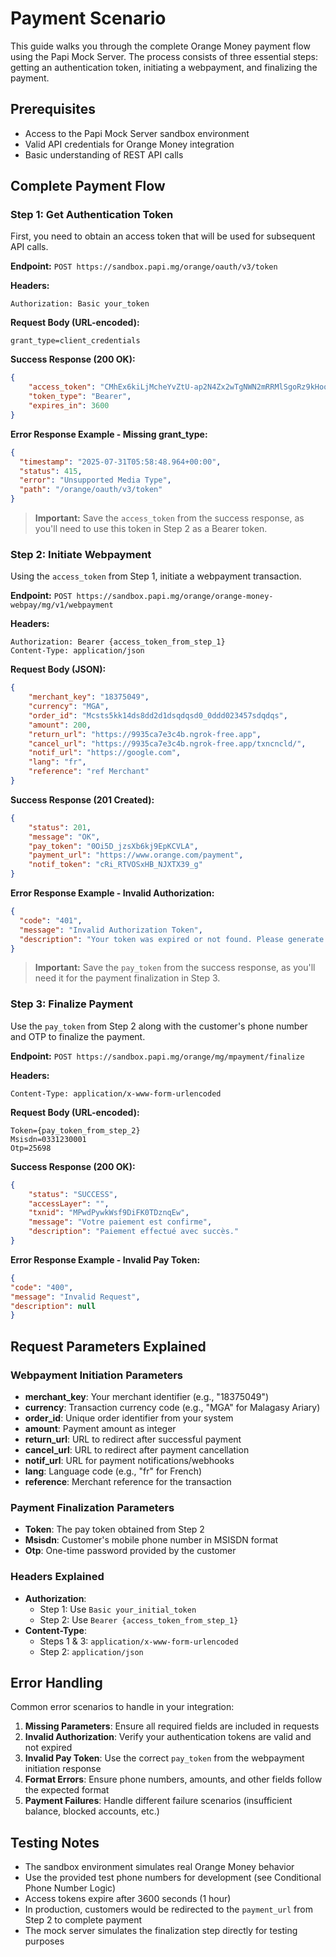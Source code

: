 # Payment Scenario

This guide walks you through the complete Orange Money payment flow using the Papi Mock Server. The process consists of three essential steps: getting an authentication token, initiating a webpayment, and finalizing the payment.

## Prerequisites

- Access to the Papi Mock Server sandbox environment
- Valid API credentials for Orange Money integration
- Basic understanding of REST API calls

## Complete Payment Flow

### Step 1: Get Authentication Token

First, you need to obtain an access token that will be used for subsequent API calls.

**Endpoint:** `POST https://sandbox.papi.mg/orange/oauth/v3/token`

**Headers:**
```
Authorization: Basic your_token
```

**Request Body (URL-encoded):**
```
grant_type=client_credentials
```

**Success Response (200 OK):**
```json
{
    "access_token": "CMhEx6kiLjMcheYvZtU-ap2N4Zx2wTgNWN2mRRMlSgoRz9kHoqh8mYcDYJHUND2Ek-hb8TPyJ_AEW8CtjYx6QsW-FOi0q-PS6IzaufS00Qnis5xqDQFL2uGixQRFQZDGMGrLkgtiuoSFJXpH1pcljsI6uuVaul-d0fO0l0GmqDY",
    "token_type": "Bearer",
    "expires_in": 3600
}
```

**Error Response Example - Missing grant_type:**
```json
{
  "timestamp": "2025-07-31T05:58:48.964+00:00",
  "status": 415,
  "error": "Unsupported Media Type",
  "path": "/orange/oauth/v3/token"
}
```

> **Important:** Save the `access_token` from the success response, as you'll need to use this token in Step 2 as a Bearer token.

### Step 2: Initiate Webpayment

Using the `access_token` from Step 1, initiate a webpayment transaction.

**Endpoint:** `POST https://sandbox.papi.mg/orange/orange-money-webpay/mg/v1/webpayment`

**Headers:**
```
Authorization: Bearer {access_token_from_step_1}
Content-Type: application/json
```

**Request Body (JSON):**
```json
{
    "merchant_key": "18375049",
    "currency": "MGA",
    "order_id": "Mcsts5kk14ds8dd2d1dsqdqsd0_0ddd023457sdqdqs",
    "amount": 200,
    "return_url": "https://9935ca7e3c4b.ngrok-free.app",
    "cancel_url": "https://9935ca7e3c4b.ngrok-free.app/txncncld/",
    "notif_url": "https://google.com",
    "lang": "fr",
    "reference": "ref Merchant"
}
```

**Success Response (201 Created):**
```json
{
    "status": 201,
    "message": "OK",
    "pay_token": "0Oi5D_jzsXb6kj9EpKCVLA",
    "payment_url": "https://www.orange.com/payment",
    "notif_token": "cRi_RTVOSxHB_NJXTX39_g"
}
```

**Error Response Example - Invalid Authorization:**
```json
{
  "code": "401",
  "message": "Invalid Authorization Token",
  "description": "Your token was expired or not found. Please generate token again."
}
```

> **Important:** Save the `pay_token` from the success response, as you'll need it for the payment finalization in Step 3.

### Step 3: Finalize Payment

Use the `pay_token` from Step 2 along with the customer's phone number and OTP to finalize the payment.

**Endpoint:** `POST https://sandbox.papi.mg/orange/mg/mpayment/finalize`

**Headers:**
```
Content-Type: application/x-www-form-urlencoded
```

**Request Body (URL-encoded):**
```
Token={pay_token_from_step_2}
Msisdn=0331230001
Otp=25698
```

**Success Response (200 OK):**
```json
{
    "status": "SUCCESS",
    "accessLayer": "",
    "txnid": "MPwdPywkWsf9DiFK0TDznqEw",
    "message": "Votre paiement est confirme",
    "description": "Paiement effectué avec succès."
}
```

**Error Response Example - Invalid Pay Token:**
```json
{
"code": "400",
"message": "Invalid Request",
"description": null
}
```

## Request Parameters Explained

### Webpayment Initiation Parameters

- **merchant_key**: Your merchant identifier (e.g., "18375049")
- **currency**: Transaction currency code (e.g., "MGA" for Malagasy Ariary)
- **order_id**: Unique order identifier from your system
- **amount**: Payment amount as integer
- **return_url**: URL to redirect after successful payment
- **cancel_url**: URL to redirect after payment cancellation
- **notif_url**: URL for payment notifications/webhooks
- **lang**: Language code (e.g., "fr" for French)
- **reference**: Merchant reference for the transaction

### Payment Finalization Parameters

- **Token**: The pay token obtained from Step 2
- **Msisdn**: Customer's mobile phone number in MSISDN format
- **Otp**: One-time password provided by the customer

### Headers Explained

- **Authorization**: 
  - Step 1: Use `Basic your_initial_token`
  - Step 2: Use `Bearer {access_token_from_step_1}`
- **Content-Type**: 
  - Steps 1 & 3: `application/x-www-form-urlencoded`
  - Step 2: `application/json`

## Error Handling

Common error scenarios to handle in your integration:

1. **Missing Parameters**: Ensure all required fields are included in requests
2. **Invalid Authorization**: Verify your authentication tokens are valid and not expired
3. **Invalid Pay Token**: Use the correct `pay_token` from the webpayment initiation response
4. **Format Errors**: Ensure phone numbers, amounts, and other fields follow the expected format
5. **Payment Failures**: Handle different failure scenarios (insufficient balance, blocked accounts, etc.)

## Testing Notes

- The sandbox environment simulates real Orange Money behavior
- Use the provided test phone numbers for development (see Conditional Phone Number Logic)
- Access tokens expire after 3600 seconds (1 hour)
- In production, customers would be redirected to the `payment_url` from Step 2 to complete payment
- The mock server simulates the finalization step directly for testing purposes

